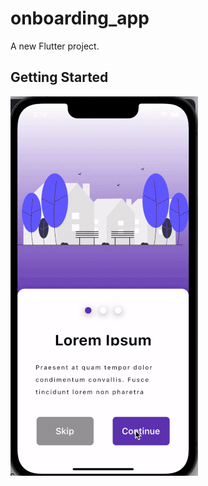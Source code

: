 # onboarding_app

A new Flutter project.

## Getting Started

![Alt Text](https://github.com/VBT-FlutterCamp/hasan_ali_ozdemir_onboarding_login/blob/main/ss.gif)
